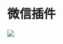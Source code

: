 # 微信插件

[![](https://img.shields.io/badge/npm-@acheetahk/wxtools-1E90FF)](https://www.npmjs.com/package/@acheetahk/wxtools)